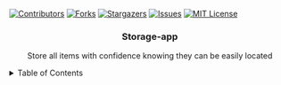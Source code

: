 <!-- PROJECT SHIELDS -->
<!--
*** I'm using markdown "reference style" links for readability.
*** Reference links are enclosed in brackets [ ] instead of parentheses ( ).
*** See the bottom of this document for the declaration of the reference variables
*** for contributors-url, forks-url, etc. This is an optional, concise syntax you may use.
*** https://www.markdownguide.org/basic-syntax/#reference-style-links
-->
[![Contributors][contributors-shield]][contributors-url]
[![Forks][forks-shield]][forks-url]
[![Stargazers][stars-shield]][stars-url]
[![Issues][issues-shield]][issues-url]
[![MIT License][license-shield]][license-url]


<h3 align="center">Storage-app</h3>

<p align="center">Store all items with confidence knowing they can be easily located</p>

<!-- TABLE OF CONTENTS -->
<details>
  <summary>Table of Contents</summary>
  <ol>
    <li>
      <a href="#about-the-project">About The Project</a>
      <ul>
        <li><a href="#built-with">Built With</a></li>
      </ul>
    </li>
    <li>
      <a href="#getting-started">Getting Started</a>
      <ul>
        <li><a href="#prerequisites">Prerequisites</a></li>
        <li><a href="#installation">Installation</a></li>
      </ul>
    </li>
    <li><a href="#usage">Usage</a></li>
    <li><a href="#roadmap">Roadmap</a></li>
    <li><a href="#contributing">Contributing</a></li>
    <li><a href="#license">License</a></li>
    <li><a href="#contact">Contact</a></li>
    <li><a href="#acknowledgments">Acknowledgments</a></li>
  </ol>
</details>


<!-- MARKDOWN LINKS & IMAGES -->
<!-- https://www.markdownguide.org/basic-syntax/#reference-style-links -->
[contributors-shield]: https://img.shields.io/github/contributors/Kirk-Esterline/Storage-app.svg?style=for-the-badge
[contributors-url]: https://github.com/Kirk-Esterline/Storage-app/graphs/contributors
[forks-shield]: https://img.shields.io/github/forks/Kirk-Esterline/Storage-app.svg?style=for-the-badge
[forks-url]: https://github.com/Kirk-Esterline/Storage-app/network/members
[stars-shield]: https://img.shields.io/github/stars/Kirk-Esterline/Storage-app.svg?style=for-the-badge
[stars-url]: https://github.com/Kirk-Esterline/Storage-app/stargazers
[issues-shield]: https://img.shields.io/github/issues/Kirk-Esterline/Storage-app.svg?style=for-the-badge
[issues-url]: https://github.com/Kirk-Esterline/Storage-app/issues
[license-shield]: https://img.shields.io/github/license/Kirk-Esterline/Storage-app.svg?style=for-the-badge
[license-url]: https://github.com/Kirk-Esterline/Storage-app/blob/master/LICENSE.txt